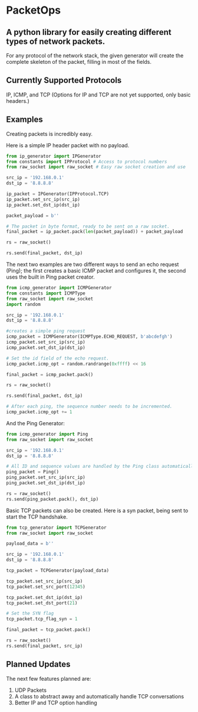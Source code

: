 # PacketOps
## A python library for easily creating different types of network packets.

For any protocol of the network stack, the given generator will create the complete skeleton of the packet, filling in most of the fields.

## Currently Supported Protocols
IP, ICMP, and TCP (Options for IP and TCP are not yet supported, only basic headers.)

## Examples

Creating packets is incredibly easy. 

Here is a simple IP header packet with no payload.
```python
from ip_generator import IPGenerator
from constants import IPProtocol # Access to protocol numbers
from raw_socket import raw_socket # Easy raw socket creation and use

src_ip = '192.168.0.1'
dst_ip = '8.8.8.8'

ip_packet = IPGenerator(IPProtocol.TCP)
ip_packet.set_src_ip(src_ip)
ip_packet.set_dst_ip(dst_ip)

packet_payload = b''

# The packet in byte format, ready to be sent on a raw socket.
final_packet = ip_packet.pack(len(packet_payload)) + packet_payload

rs = raw_socket()

rs.send(final_packet, dst_ip)
```

The next two examples are two different ways to send an echo request (Ping); the first creates a basic ICMP packet and configures it, the second uses the built in Ping packet creator.
```python
from icmp_generator import ICMPGenerator
from constants import ICMPType
from raw_socket import raw_socket
import random

src_ip = '192.168.0.1'
dst_ip = '8.8.8.8'

#creates a simple ping request
icmp_packet = ICMPGenerator(ICMPType.ECHO_REQUEST, b'abcdefgh')
icmp_packet.set_src_ip(src_ip)
icmp_packet.set_dst_ip(dst_ip)

# Set the id field of the echo request.
icmp_packet.icmp_opt = random.randrange(0xffff) << 16

final_packet = icmp_packet.pack()

rs = raw_socket()

rs.send(final_packet, dst_ip)

# After each ping, the sequence number needs to be incremented.
icmp_packet.icmp_opt += 1
```

And the Ping Generator:
```python
from icmp_generator import Ping
from raw_socket import raw_socket

src_ip = '192.168.0.1'
dst_ip = '8.8.8.8'

# All ID and sequence values are handled by the Ping class automatically.
ping_packet = Ping()
ping_packet.set_src_ip(src_ip)
ping_packet.set_dst_ip(dst_ip)

rs = raw_socket()
rs.send(ping_packet.pack(), dst_ip)
```

Basic TCP packets can also be created. Here is a syn packet, being sent to start the TCP handshake.
```python
from tcp_generator import TCPGenerator
from raw_socket import raw_socket

payload_data = b''

src_ip = '192.168.0.1'
dst_ip = '8.8.8.8'

tcp_packet = TCPGenerator(payload_data)

tcp_packet.set_src_ip(src_ip)
tcp_packet.set_src_port(12345)

tcp_packet.set_dst_ip(dst_ip)
tcp_packet.set_dst_port(21)

# Set the SYN flag
tcp_packet.tcp_flag_syn = 1

final_packet = tcp_packet.pack()

rs = raw_socket()
rs.send(final_packet, src_ip)
```

## Planned Updates
The next few features planned are:
1. UDP Packets
2. A class to abstract away and automatically handle TCP conversations
3. Better IP and TCP option handling
